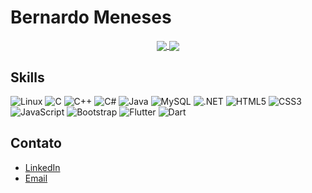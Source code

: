# Bernardo Meneses

<div align="center">
  <a href="https://github.com/BernardoMeneses">
    <img align="center" src="https://github-readme-stats.vercel.app/api?username=BernardoMeneses&show_icons=true&hide=issues&count_private=true&theme=dark" />
  </a>
  <a href="https://github.com/seu-usuario">
    <img align="center" src="https://github-readme-stats.vercel.app/api/top-langs/?username=BernardoMeneses&layout=compact&theme=dark" />
  </a>
</div>

## Skills
![Linux](https://img.shields.io/badge/Linux-FCC624?style=flat-square&logo=linux&logoColor=black)
![C](https://img.shields.io/badge/C-00599C?style=flat-square&logo=c&logoColor=white)
![C++](https://img.shields.io/badge/C++-00599C?style=flat-square&logo=c%2B%2B&logoColor=white)
![C#](https://img.shields.io/badge/C%23-239120?style=flat-square&logo=c-sharp&logoColor=white)
![Java](https://img.shields.io/badge/Java-007396?style=flat-square&logo=java&logoColor=white)
![MySQL](https://img.shields.io/badge/MySQL-4479A1?style=flat-square&logo=mysql&logoColor=white)
![.NET](https://img.shields.io/badge/.NET-512BD4?style=flat-square&logo=dot-net&logoColor=white)
![HTML5](https://img.shields.io/badge/HTML5-E34F26?style=flat-square&logo=html5&logoColor=white)
![CSS3](https://img.shields.io/badge/CSS3-1572B6?style=flat-square&logo=css3&logoColor=white)
![JavaScript](https://img.shields.io/badge/JavaScript-F7DF1E?style=flat-square&logo=javascript&logoColor=black)
![Bootstrap](https://img.shields.io/badge/Bootstrap-563D7C?style=flat-square&logo=bootstrap&logoColor=white)
![Flutter](https://img.shields.io/badge/Flutter-02569B?style=flat-square&logo=flutter&logoColor=white)
![Dart](https://img.shields.io/badge/Dart-0175C2?style=flat-square&logo=dart&logoColor=white)

## Contato
- [LinkedIn](https://www.linkedin.com/in/bernardojvmeneses/)
- [Email](mailto:bernardojvmeneses@gmail.com)


